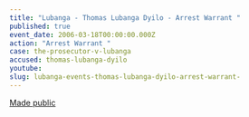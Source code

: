 ```yaml
---
title: "Lubanga - Thomas Lubanga Dyilo - Arrest Warrant "
published: true
event_date: 2006-03-18T00:00:00.000Z
action: "Arrest Warrant "
case: the-prosecutor-v-lubanga
accused: thomas-lubanga-dyilo
youtube:
slug: lubanga-events-thomas-lubanga-dyilo-arrest-warrant-
---
```


[Made public](http://www.icc-cpi.int/iccdocs/doc/doc236258.pdf)

